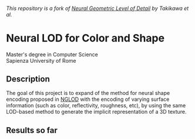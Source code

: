 ###### This repository is a fork of [Neural Geometric Level of Detail](https://github.com/nv-tlabs/nglod) by Takikawa et al.

# Neural LOD for Color and Shape
Master's degree in Computer Science\
Sapienza University of Rome

## Description

The goal of this project is to expand of the method for neural shape encoding proposed in [NGLOD](https://github.com/nv-tlabs/nglod) with the encoding of varying surface information (such as color, reflectivity, roughness, etc), by using the same LOD-based method to generate the implicit representation of a 3D texture.

## Results so far
<!-- # Neural Geometric Level of Detail: Real-time Rendering with Implicit 3D Surfaces

Official code release for NGLOD. For technical details, please refer to:

**Neural Geometric Level of Detail: Real-time Rendering with Implicit 3D Surfaces**  
[Towaki Takikawa*](https://tovacinni.github.io), [Joey Litalien*](https://joeylitalien.github.io), [Kangxue Xin](https://kangxue.org/), [Karsten Kreis](https://scholar.google.de/citations?user=rFd-DiAAAAAJ), [Charles Loop](https://research.nvidia.com/person/charles-loop), [Derek Nowrouzezahrai](http://www.cim.mcgill.ca/~derek/), [Alec Jacobson](https://www.cs.toronto.edu/~jacobson/), [Morgan McGuire](https://casual-effects.com/), and [Sanja Fidler](https://www.cs.toronto.edu/~fidler/)\
In Computer Vision and Pattern Recognition (CVPR), 2021 (Oral)\
**[[Paper](https://arxiv.org/abs/2101.10994)] [[Bibtex](https://nv-tlabs.github.io/nglod/assets/nglod.bib)] [[Project Page](https://nv-tlabs.github.io/nglod/)]**

![](imgs/imgs_teaser.jpg)

If you find this code useful, please consider citing:

```
@article{takikawa2021nglod,
    title = {Neural Geometric Level of Detail: Real-time Rendering with Implicit {3D} Shapes}, 
    author = {Towaki Takikawa and
              Joey Litalien and 
              Kangxue Yin and 
              Karsten Kreis and 
              Charles Loop and 
              Derek Nowrouzezahrai and 
              Alec Jacobson and 
              Morgan McGuire and 
              Sanja Fidler},
    booktitle = {Proceedings of the IEEE/CVF Conference on Computer Vision and Pattern Recognition (CVPR)},
    year = {2021},
}
```

## Directory Structure

`sol-renderer` contains our real-time rnedering code.

`sdf-net` contains our training code.

Within `sdf-net`:

`sdf-net/lib` contains all of our core codebase.

`sdf-net/app` contains standalone applications that users can run.

## Getting started

### Python dependencies
The easiest way to get started is to create a virtual Python 3.8 environment:
```
conda create -n nglod python=3.8
conda activate nglod
pip install --upgrade pip
pip install -r ./infra/requirements.txt
```

The code also relies on [OpenEXR](https://www.openexr.com/), which requires a system library:

```
sudo apt install libopenexr-dev 
pip install pyexr
```

To see the full list of dependencies, see the [requirements](infra/requirements.txt).

### Building CUDA extensions
To build the corresponding CUDA kernels, run:
```
cd sdf-net/lib/extensions
chmod +x build_ext.sh && ./build_ext.sh
```

The above instructions were tested on Ubuntu 18.04/20.04 with CUDA 10.2/11.1.

## Training & Rendering

**Note.** All following commands should be ran within the `sdf-net` directory.

### Download sample data

To download a cool armadillo:

```
wget https://raw.githubusercontent.com/alecjacobson/common-3d-test-models/master/data/armadillo.obj -P data/
```

To download a cool matcap file:

```
wget https://raw.githubusercontent.com/nidorx/matcaps/master/1024/6E8C48_B8CDA7_344018_A8BC94.png -O data/matcap/green.png
```

### Training from scratch

```
python app/main.py \
    --net OctreeSDF \
    --num-lods 5 \
    --dataset-path data/armadillo.obj \
    --epoch 250 \
    --exp-name armadillo
```

This will populate `_results` with TensorBoard logs.

### Rendering the trained model

If you set custom network parameters in training, you need to also reflect them for the renderer.

For example, if you set `--feature-dim 16` above, you need to set it here too.

```
python app/sdf_renderer.py \
    --net OctreeSDF \
    --num-lods 5 \
    --pretrained _results/models/armadillo.pth \
    --render-res 1280 720 \
    --shading-mode matcap \
    --lod 4
```

By default, this will populate `_results` with the rendered image.

If you want to export a `.npz` model which can be loaded into the C++ real-time renderer, add the argument 
`--export path/file.npz`. Note that the renderer only supports the base Neural LOD configuration
(the default parameters with `OctreeSDF`).

## Core Library Development Guide

To add new functionality, you will likely want to make edits to the files in `lib`. 

We try our best to keep our code modular, such that key components such as `trainer.py` and `renderer.py` 
need not be modified very frequently to add new functionalities.

To add a new network architecture for an example, you can simply add a new Python file in `lib/models` that
inherits from a base class of choice. You will probably only need to implement the `sdf` method which 
implements the forward pass, but you have the option to override other methods as needed if more custom
operations are needed. 

By default, the loss function used are defined in a CLI argument, which the code will automatically parse
and iterate through each loss function. The network architecture class is similarly defined in the CLI 
argument; simply use the exact class name, and don't forget to add a line in `__init__.py` to resolve the 
namespace.

## App Development Guide

To make apps that use the core library, add the `sdf-net` directory into the Python `sys.path`, so 
the modules can be loaded correctly. Then, you will likely want to inherit the same CLI parser defined
in `lib/options.py` to save time. You can then add a new argument group `app` to the parser to add custom
CLI arguments to be used in conjunction with the defaults. See `app/sdf_renderer.py` for an example.

Examples of things that are considered `apps` include, but are not limited to:

- visualizers
- training code
- downstream applications

## Third-Party Libraries

This code includes code derived from 3 third-party libraries, all distributed under the MIT License:

https://github.com/zekunhao1995/DualSDF

https://github.com/rogersce/cnpy

https://github.com/krrish94/nerf-pytorch

## Acknowledgements

We would like to thank Jean-Francois Lafleche, Peter Shirley, Kevin Xie, Jonathan Granskog, 
Alex Evans, and Alex Bie at NVIDIA for interesting discussions throughout the project. 
We also thank Peter Shirley, Alexander Majercik, Jacob Munkberg, David Luebke, Jonah Philion and 
Jun Gao for their help with paper editing.

We also thank Clement Fuji Tsang for his help with the code release.

The structure of this repo was inspired by PIFu: https://github.com/shunsukesaito/PIFu

 -->
